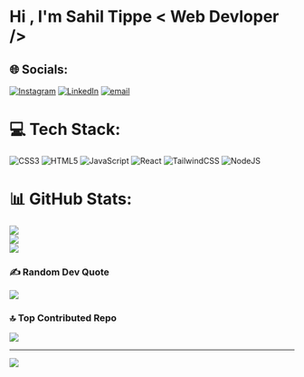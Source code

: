 # Hi , I'm Sahil Tippe < Web Devloper />


## 🌐 Socials:
[![Instagram](https://img.shields.io/badge/Instagram-%23E4405F.svg?logo=Instagram&logoColor=white)](https://instagram.com/https://www.instagram.com/sahillllll_00/) [![LinkedIn](https://img.shields.io/badge/LinkedIn-%230077B5.svg?logo=linkedin&logoColor=white)](https://linkedin.com/in/https://www.linkedin.com/in/sahil-tippe-b20766284/) [![email](https://img.shields.io/badge/Email-D14836?logo=gmail&logoColor=white)](mailto:sahiltippe111@gmail.com) 

# 💻 Tech Stack:
![CSS3](https://img.shields.io/badge/css3-%231572B6.svg?style=flat-square&logo=css3&logoColor=white) ![HTML5](https://img.shields.io/badge/html5-%23E34F26.svg?style=flat-square&logo=html5&logoColor=white) ![JavaScript](https://img.shields.io/badge/javascript-%23323330.svg?style=flat-square&logo=javascript&logoColor=%23F7DF1E) ![React](https://img.shields.io/badge/react-%2320232a.svg?style=flat-square&logo=react&logoColor=%2361DAFB) ![TailwindCSS](https://img.shields.io/badge/tailwindcss-%2338B2AC.svg?style=flat-square&logo=tailwind-css&logoColor=white) ![NodeJS](https://img.shields.io/badge/node.js-6DA55F?style=flat-square&logo=node.js&logoColor=white)
# 📊 GitHub Stats:
![](https://github-readme-stats.vercel.app/api?username=sahillll0&theme=merko&hide_border=false&include_all_commits=false&count_private=false)<br/>
![](https://nirzak-streak-stats.vercel.app/?user=sahillll0&theme=merko&hide_border=false)<br/>
![](https://github-readme-stats.vercel.app/api/top-langs/?username=sahillll0&theme=merko&hide_border=false&include_all_commits=false&count_private=false&layout=compact)

### ✍️ Random Dev Quote
![](https://quotes-github-readme.vercel.app/api?type=horizontal&theme=radical)

### 🔝 Top Contributed Repo
![](https://github-contributor-stats.vercel.app/api?username=sahillll0&limit=5&theme=dark&combine_all_yearly_contributions=true)

---
[![](https://visitcount.itsvg.in/api?id=sahillll0&icon=0&color=0)](https://visitcount.itsvg.in)

<!-- Proudly created with GPRM ( https://gprm.itsvg.in ) -->
